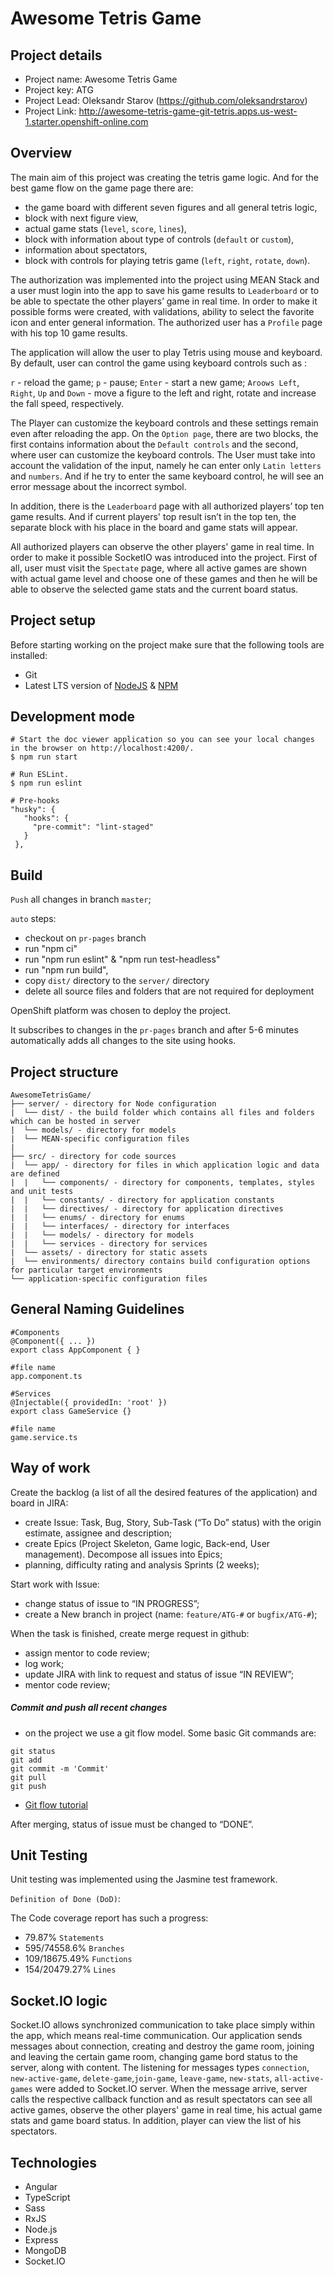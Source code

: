 # Awesome Tetris Game

## Project details

- Project name: Awesome Tetris Game
- Project key: ATG
- Project Lead: Oleksandr Starov (https://github.com/oleksandrstarov)
- Project Link: http://awesome-tetris-game-git-tetris.apps.us-west-1.starter.openshift-online.com

## Overview

The main aim of this project was creating the tetris game logic. And for the best game flow on the game page there are:

- the game board with different seven figures and all general tetris logic,
- block with next figure view,
- actual game stats (`level`, `score`, `lines`),
- block with information about type of controls (`default` or `custom`),
- information about spectators,
- block with controls for playing tetris game (`left`, `right`, `rotate`, `down`).

The authorization was implemented into the project using MEAN Stack and a user must login into the app to save his game results to `Leaderboard` or to be able to spectate the other players’ game in real time.
In order to make it possible forms were created, with validations, ability to select the favorite icon and enter general information.
The authorized user has a `Profile` page with his top 10 game results.

The application will allow the user to play Tetris using mouse and keyboard.
By default, user can control the game using keyboard controls such as :

`r` - reload the game; `p` - pause; `Enter` - start a new game; `Aroows Left`, `Right`, `Up` and `Down` - move a figure to the left and right, rotate and increase the fall speed, respectively.

The Player can customize the keyboard controls and these settings remain even after reloading the app.
On the `Option page`, there are two blocks, the first contains information about the `Default controls` and the second, where user can customize the keyboard controls.
The User must take into account the validation of the input, namely he can enter only `Latin letters` and `numbers`.
And if he try to enter the same keyboard control, he will see an error message about the incorrect symbol.

In addition, there is the `Leaderboard` page with all authorized players’ top ten game results.
And if current players' top result isn’t in the top ten, the separate block with his place in the board and game stats will appear.

All authorized players can observe the other players' game in real time. In order to make it possible SocketIO was introduced into the project.
First of all, user must visit the `Spectate` page, where all active games are shown with actual game level and choose one of these games and then he will be able to observe the selected game stats and the current board status.

## Project setup

Before starting working on the project make sure that the following tools are installed:

- Git
- Latest LTS version of [NodeJS](https://nodejs.org/uk/) & [NPM](https://www.npmjs.com/get-npm)

## Development mode

```
# Start the doc viewer application so you can see your local changes in the browser on http://localhost:4200/.
$ npm run start

# Run ESLint.
$ npm run eslint

# Pre-hooks
"husky": {
   "hooks": {
     "pre-commit": "lint-staged"
   }
 },
```

## Build

`Push` all changes in branch `master`;

`auto` steps:

- checkout on `pr-pages` branch
- run "npm ci"
- run "npm run eslint" & "npm run test-headless"
- run "npm run build",
- copy `dist/` directory to the `server/` directory
- delete all source files and folders that are not required for deployment

OpenShift platform was chosen to deploy the project.

It subscribes to changes in the `pr-pages` branch and after 5-6 minutes automatically adds all changes to the site using hooks.

## Project structure

```
AwesomeTetrisGame/
├── server/ - directory for Node configuration
|  └── dist/ - the build folder which contains all files and folders which can be hosted in server
|  └── models/ - directory for models
|  └── MEAN-specific configuration files
|
├── src/ - directory for code sources
|  └── app/ - directory for files in which application logic and data are defined
|  |   └── components/ - directory for components, templates, styles and unit tests
|  |   └── constants/ - directory for application constants
|  |   └── directives/ - directory for application directives
|  |   └── enums/ - directory for enums
|  |   └── interfaces/ - directory for interfaces
|  |   └── models/ - directory for models
|  |   └── services - directory for services
|  └── assets/ - directory for static assets
|  └── environments/ directory contains build configuration options for particular target environments
└── application-specific configuration files
```

## General Naming Guidelines

```
#Components
@Component({ ... })
export class AppComponent { }

#file name
app.component.ts
```

```
#Services
@Injectable({ providedIn: 'root' })
export class GameService {}

#file name
game.service.ts
```

## Way of work

Create the backlog (a list of all the desired features of the application) and board in JIRA:

- create Issue: Task, Bug, Story, Sub-Task (“To Do” status) with the origin estimate, assignee and description;
- create Epics (Project Skeleton, Game logic, Back-end, User management). Decompose all issues into Epics;
- planning, difficulty rating and analysis Sprints (2 weeks);

Start work with Issue:

- change status of issue to “IN PROGRESS”;
- create a New branch in project (name: `feature/ATG-#` or `bugfix/ATG-#`);

When the task is finished, create merge request in github:

- assign mentor to code review;
- log work;
- update JIRA with link to request and status of issue “IN REVIEW”;
- mentor code review;

##### Commit and push all recent changes

- on the project we use a git flow model.
  Some basic Git commands are:

```
git status
git add
git commit -m 'Commit'
git pull
git push
```

- [Git flow tutorial](https://leanpub.com/git-flow/read)

After merging, status of issue must be changed to “DONE”.

## Unit Testing

Unit testing was implemented using the Jasmine test framework.

`Definition of Done (DoD)`:

The Code coverage report has such a progress:

- 79.87% `Statements`
- 595/74558.6% `Branches`
- 109/18675.49% `Functions`
- 154/20479.27% `Lines`

## Socket.IO logic

Socket.IO allows synchronized communication to take place simply within the app, which means real-time communication.
Our application sends messages about connection, creating and destroy the game room, joining and leaving the certain game room, changing game bord status to the server, along with content.
The listening for messages types `connection`, `new-active-game`, `delete-game`,`join-game`, `leave-game`, `new-stats`, `all-active-games` were added to Socket.IO server.
When the message arrive, server calls the respective callback function and as result spectators can see all active games, observe the other players' game in real time, his actual game stats and game board status.
In addition, player can view the list of his spectators.

## Technologies

- Angular
- TypeScript
- Sass
- RxJS
- Node.js
- Express
- MongoDB
- Socket.IO
